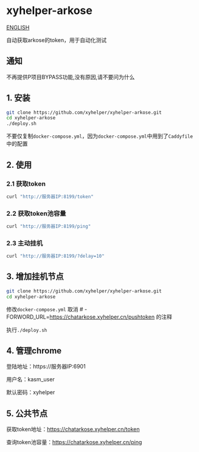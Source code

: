 # xyhelper-arkose

[ENGLISH](README_EN.md)

自动获取arkose的token，用于自动化测试

## 通知
不再提供P项目BYPASS功能,没有原因,请不要问为什么

## 1. 安装
```bash
git clone https://github.com/xyhelper/xyhelper-arkose.git
cd xyhelper-arkose
./deploy.sh
```

不要仅复制`docker-compose.yml`，因为`docker-compose.yml`中用到了`Caddyfile`中的配置

## 2. 使用

### 2.1 获取token
```bash
curl "http://服务器IP:8199/token"
```

### 2.2 获取token池容量
```bash
curl "http://服务器IP:8199/ping"
```

### 2.3 主动挂机
```bash
curl "http://服务器IP:8199/?delay=10"
```

## 3. 增加挂机节点
```bash
git clone https://github.com/xyhelper/xyhelper-arkose.git
cd xyhelper-arkose
```

修改`docker-compose.yml` 取消   # - FORWORD_URL=https://chatarkose.xyhelper.cn/pushtoken 的注释

执行`./deploy.sh`

## 4. 管理chrome

登陆地址：https://服务器IP:6901

用户名：kasm_user

默认密码：xyhelper  

## 5. 公共节点

获取token地址：https://chatarkose.xyhelper.cn/token

查询token池容量：https://chatarkose.xyhelper.cn/ping
